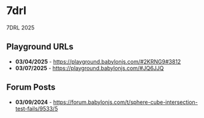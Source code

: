 # 7drl
7DRL 2025

## Playground URLs
- **03/04/2025** - https://playground.babylonjs.com/#2KRNG9#3812
- **03/07/2025** - https://playground.babylonjs.com/#JQ6JJQ

## Forum Posts
- **03/09/2024** - https://forum.babylonjs.com/t/sphere-cube-intersection-test-fails/9533/5

